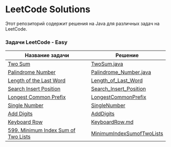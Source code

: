 # LeetCode Solutions

Этот репозиторий содержит решения на Java для различных задач на LeetCode.

### Задачи LeetCode - Easy
| Название задачи                                                                          | Решение                                                                 |
|------------------------------------------------------------------------------------------|-------------------------------------------------------------------------|
| [Two Sum](src/md/README_TwoSum.md)                                                        | [TwoSum.java](src/solve/TwoSum.java)                                    |
| [Palindrome Number](src/md/README_PalindromeNumber.md)                                    | [Palindrome_Number.java](src/solve/Palindrome_Number.java)              |
| [Length of the Last Word](src/md/Readme_Length_of_Last_World.md)                          | [Length_of_Last_Word](src/solve/Length_Of_Last_Word.java)               |
| [ Search Insert Position](src/md/Readme_Search_Insert_Position.md)                        | [Search_Insert_Position](src/solve/Search_Insert_Position.java)         |
| [Longest Common Prefix](./src/LongestCommonPrefix.md)                                    | [LongestCommonPrefix](./src/LongestCommonPrefix.java)                   |
| [Single Number](./src/SingleNumber.md)                                                   | [SingleNumber](./src/SingleNumber.java)                                 |
| [Add Digits](./src/Add_Digits.md)                                                        | [AddDigits](./src/AddDigits.java)                                       |
| [Keyboard Row](./src/Keyboard-Row.md)                                                    | [KeyboardRow.md](./src/KeyboardRow.java)                                |
|[599. Minimum Index Sum of Two Lists](./src/md/MinimumIndexSumofTwoLists.md)| [MinimumIndexSumofTwoLists](./src/solve/MinimumIndexSumofTwoLists.java) |
